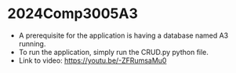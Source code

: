 # 2024Comp3005A3

- A prerequisite for the application is having a database named A3 running.
- To run the application, simply run the CRUD.py python file.
- Link to video: https://youtu.be/-ZFRumsaMu0
